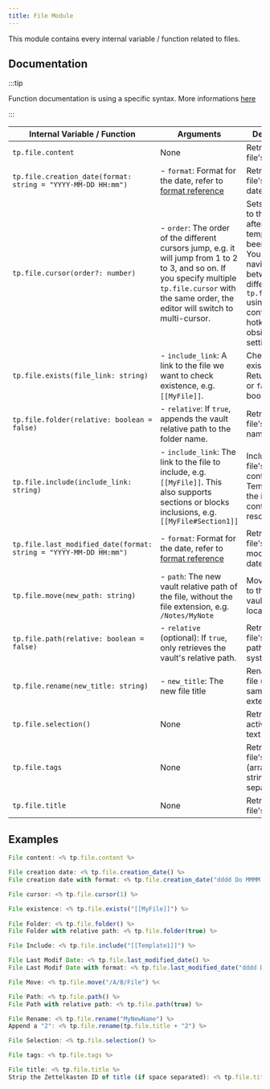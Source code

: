 ```yaml
---
title: File Module
---
```


This module contains every internal variable / function related to files.

## Documentation

:::tip

Function documentation is using a specific syntax. More informations [here](../../syntax.md#function-documentation-syntax)

:::

| Internal Variable / Function                                 | Arguments                                                    | Description                                                  | Example Output                |
| ------------------------------------------------------------ | ------------------------------------------------------------ | ------------------------------------------------------------ | ----------------------------- |
| `tp.file.content`                                            | None                                                         | Retrieves the file's content                                 | `This is some content`        |
| `tp.file.creation_date(format: string = "YYYY-MM-DD HH:mm")` | - `format`: Format for the date, refer to [format reference](https://momentjs.com/docs/#/displaying/format/) | Retrieves the file's creation date.                          | `2021-01-06 20:27`            |
| `tp.file.cursor(order?: number)`                             | - `order`: The order of the different cursors jump, e.g. it will jump from 1 to 2 to 3, and so on. If you specify multiple `tp.file.cursor` with the same order, the editor will switch to multi-cursor. | Sets the cursor to this location after the template has been inserted. You can navigate between the different `tp.file.cursor` using the configured hotkey in obsidian settings. | None                          |
| `tp.file.exists(file_link: string)`                          | - `include_link`: A link to the file we want to check existence, e.g. `[[MyFile]]`. | Checks if a file exists or not. Returns a `true` or `false` boolean. | `true`                        |
| `tp.file.folder(relative: boolean = false)`                  | - `relative`: If `true`, appends the vault relative path to the folder name. | Retrieves the file's folder name.                            | `Permanent Notes`             |
| `tp.file.include(include_link: string)`                      | - `include_link`: The link to the file to include, e.g. `[[MyFile]]`. This also supports sections or blocks inclusions, e.g. `[[MyFile#Section1]]` | Includes the file's link content. Templates in the included content will be resolved. | `Header for all my templates` |
| `tp.file.last_modified_date(format: string = "YYYY-MM-DD HH:mm")` | - `format`: Format for the date, refer to [format reference](https://momentjs.com/docs/#/displaying/format/) | Retrieves the file's last modification date.                 | `2021-01-06 20:27`            |
| `tp.file.move(new_path: string)`                             | - `path`: The new vault relative path of the file, without the file extension, e.g. `/Notes/MyNote` | Moves the file to the desired vault's location.              | None                          |
| `tp.file.path(relative: boolean = false)`                    | - `relative` (optional): If `true`, only retrieves the vault's relative path. | Retrieves the file's absolute path on the system.            | `/path/to/file`               |
| `tp.file.rename(new_title: string)`                          | - `new_title`: The new file title                            | Renames the file (keeps the same file extension).            | None                          |
| `tp.file.selection()`                                        | None                                                         | Retrieves the active file's text selection.                  | `Some selected text`          |
| `tp.file.tags`                                               | None                                                         | Retrieves the file's tags (array of string, comma separated) | `#note,#seedling,#obsidian`   |
| `tp.file.title`                                              | None                                                         | Retrieves the file's title.                                  | `MyFile`                      |

## Examples

```javascript
File content: <% tp.file.content %>

File creation date: <% tp.file.creation_date() %>
File creation date with format: <% tp.file.creation_date("dddd Do MMMM YYYY HH:mm") %>

File cursor: <% tp.file.cursor(1) %>

File existence: <% tp.file.exists("[[MyFile]]") %>
    
File Folder: <% tp.file.folder() %>
File Folder with relative path: <% tp.file.folder(true) %>

File Include: <% tp.file.include("[[Template1]]") %>

File Last Modif Date: <% tp.file.last_modified_date() %>
File Last Modif Date with format: <% tp.file.last_modified_date("dddd Do MMMM YYYY HH:mm") %>

File Move: <% tp.file.move("/A/B/File") %<    

File Path: <% tp.file.path() %>
File Path with relative path: <% tp.file.path(true) %>

File Rename: <% tp.file.rename("MyNewName") %>
Append a "2": <% tp.file.rename(tp.file.title + "2") %>

File Selection: <% tp.file.selection() %>

File tags: <% tp.file.tags %>

File title: <% tp.file.title %>
Strip the Zettelkasten ID of title (if space separated): <% tp.file.title.split(" ")[1] %>
```